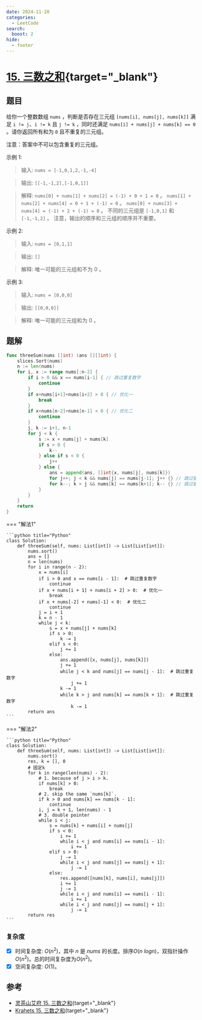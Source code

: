 ```yaml
---
date: 2024-11-20
categories:
  - LeetCode
search:
  boost: 2
hide:
  - footer
---
```


# [15. 三数之和](https://leetcode.cn/problems/3sum/description){target="_blank"}

## 题目

给你一个整数数组 `nums` ，判断是否存在三元组 `[nums[i], nums[j], nums[k]]` 满足 `i != j`、`i != k` 且 `j != k` ，同时还满足 `nums[i] + nums[j] + nums[k] == 0` 。请你返回所有和为 `0` 且不重复的三元组。

注意：答案中不可以包含重复的三元组。


示例 1:

> 输入: `nums = [-1,0,1,2,-1,-4]`

> 输出: `[[-1,-1,2],[-1,0,1]]`

> 解释: `nums[0] + nums[1] + nums[2] = (-1) + 0 + 1 = 0` 。
`nums[1] + nums[2] + nums[4] = 0 + 1 + (-1) = 0` 。
`nums[0] + nums[3] + nums[4] = (-1) + 2 + (-1) = 0` 。
不同的三元组是 `[-1,0,1]` 和 `[-1,-1,2]` 。
注意，输出的顺序和三元组的顺序并不重要。

示例 2:

> 输入: `nums = [0,1,1]`

> 输出: `[]`

> 解释: 唯一可能的三元组和不为 0 。

示例 3:

> 输入: `nums = [0,0,0]`

> 输出: `[[0,0,0]]`

> 解释: 唯一可能的三元组和为 0 。


## 题解

```go title="Go"
func threeSum(nums []int) (ans [][]int) {
    slices.Sort(nums)
    n := len(nums)
    for i, x := range nums[:n-2] {
        if i > 0 && x == nums[i-1] { // 跳过重复数字
            continue
        }
        if x+nums[i+1]+nums[i+2] > 0 { // 优化一
            break
        }
        if x+nums[n-2]+nums[n-1] < 0 { // 优化二
            continue
        }
        j, k := i+1, n-1
        for j < k {
            s := x + nums[j] + nums[k]
            if s > 0 {
                k--
            } else if s < 0 {
                j++
            } else {
                ans = append(ans, []int{x, nums[j], nums[k]})
                for j++; j < k && nums[j] == nums[j-1]; j++ {} // 跳过重复数字
                for k--; k > j && nums[k] == nums[k+1]; k-- {} // 跳过重复数字
            }
        }
    }
    return
}
```

=== "解法1"

    ```python title="Python"
    class Solution:
        def threeSum(self, nums: List[int]) -> List[List[int]]:
            nums.sort()
            ans = []
            n = len(nums)
            for i in range(n - 2):
                x = nums[i]
                if i > 0 and x == nums[i - 1]:  # 跳过重复数字
                    continue
                if x + nums[i + 1] + nums[i + 2] > 0:  # 优化一
                    break
                if x + nums[-2] + nums[-1] < 0:  # 优化二
                    continue
                j = i + 1
                k = n - 1
                while j < k:
                    s = x + nums[j] + nums[k]
                    if s > 0:
                        k -= 1
                    elif s < 0:
                        j += 1
                    else:
                        ans.append([x, nums[j], nums[k]])
                        j += 1
                        while j < k and nums[j] == nums[j - 1]:  # 跳过重复数字
                            j += 1
                        k -= 1
                        while k > j and nums[k] == nums[k + 1]:  # 跳过重复数字
                            k -= 1
            return ans
    ```
=== "解法2"

    ```python title="Python"
    class Solution:
        def threeSum(self, nums: List[int]) -> List[List[int]]:
            nums.sort()
            res, k = [], 0
            # 固定k
            for k in range(len(nums) - 2):
                # 1. because of j > i > k.
                if nums[k] > 0: 
                    break 
                # 2. skip the same `nums[k]`.
                if k > 0 and nums[k] == nums[k - 1]: 
                    continue 
                i, j = k + 1, len(nums) - 1
                # 3. double pointer
                while i < j: 
                    s = nums[k] + nums[i] + nums[j]
                    if s < 0:
                        i += 1
                        while i < j and nums[i] == nums[i - 1]:
                            i += 1
                    elif s > 0:
                        j -= 1
                        while i < j and nums[j] == nums[j + 1]:
                            j -= 1
                    else:
                        res.append([nums[k], nums[i], nums[j]])
                        i += 1
                        j -= 1
                        while i < j and nums[i] == nums[i - 1]:
                            i += 1
                        while i < j and nums[j] == nums[j + 1]:
                            j -= 1
            return res
    ```

### 复杂度

- [x] 时间复杂度: $O(n^2)$，其中 $n$ 是 $nums$ 的长度。排序$O(n \ logn)$，双指针操作$O(n^2)$。总的时间复杂度为$O(n^2)$。
- [x] 空间复杂度: $O(1)$。

## 参考

- [灵茶山艾府 15. 三数之和](https://leetcode.cn/problems/3sum/solutions/1968332/shuang-zhi-zhen-xiang-bu-ming-bai-yi-ge-pno55/){target="_blank"}
- [Krahets 15. 三数之和](https://leetcode.cn/problems/3sum/solutions/11525/3sumpai-xu-shuang-zhi-zhen-yi-dong-by-jyd/){target="_blank"}
